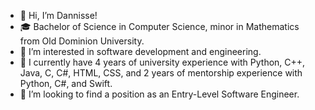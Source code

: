 - 👋 Hi, I’m Dannisse! 
- 🎓 Bachelor of Science in Computer Science, minor in Mathematics from Old Dominion University.
- 👀 I’m interested in software development and engineering.
- 🌱 I currently have 4 years of university experience with Python, C++, Java, C, C#, HTML, CSS, and 2 years of mentorship experience with Python, C#, and Swift.
- 💞️ I’m looking to find a position as an Entry-Level Software Engineer.

<!---
dannisse/dannisse is a ✨ special ✨ repository because its `README.md` (this file) appears on your GitHub profile.
You can click the Preview link to take a look at your changes.
--->
